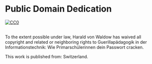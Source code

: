 # Public Domain Dedication

<p xmlns:dct="http://purl.org/dc/terms/"
xmlns:vcard="http://www.w3.org/2001/vcard-rdf/3.0#">

<a rel="license"
     href="http://creativecommons.org/publicdomain/zero/1.0/"> <img
     src="http://i.creativecommons.org/p/zero/1.0/88x31.png"
     style="border-style: none;" alt="CC0" /> </a>

<br />
To the extent possible under law, Harald von Waldow has waived all
copyright and related or neighboring rights to <span
property="dct:title">Guerillapädagogik in der Informationstechnik: Wie
Primarschülerinnen dein Passwort cracken.</span>

This work is published from: <span property="vcard:Country"
datatype="dct:ISO3166" content="CH" about="[_:publisher]">
Switzerland</span>.
</p>
